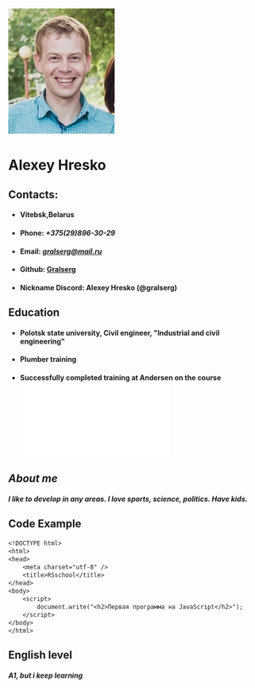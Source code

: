 # ![foto](4an4MIvmC2g.jpg)
# **Alexey Hresko**

## **Contacts:**

+ #### **Vitebsk,Belarus**
+ #### **Phone:** *+375(29)896-30-29*
+ #### **Email:** *gralserg@mail.ru*
+ #### **Github:** [Gralserg](https://github.com/Gralserg)
+ #### **Nickname Discord:** Alexey Hresko (@gralserg)

## **Education**
+ #### Polotsk state university, Civil engineer, "Industrial and civil engineering"
+ #### Plumber training
+ #### Successfully completed training at Andersen on the course !["AutoQA Java"](Hresko.pdf)

## **_About me_**
#### *I like to develop in any areas. I love sports, science, politics. Have kids.*

## **Code Example**
```
<!DOCTYPE html>
<html>
<head>
    <meta charset="utf-8" />
    <title>RSschool</title>
</head>
<body>
    <script>
        document.write("<h2>Первая программа на JavaScript</h2>");
    </script>
</body>
</html>
```

## **English level**
#### *A1, but i keep learning*